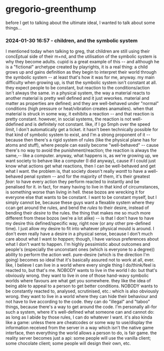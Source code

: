 # gregorio-greenthump

before I get to talking about the ultimate ideal, I wanted to talk about some things...

### 2024-01-30 16:57 - children, and the symbolic system

I mentioned today when talking to greg, that children are still using their concEptual side of their m+nd, and the utilisation of the symbolic system is why they become adults. cupid is a great example of this -- and although he is a "fictional" archetype created by playrights, it is a real thing: a child grows up and gains definition as they begin to interpret their world through the symbolic system -- at least that's how it was for me, anyway. my main difficulty when growing up, is that the symbolic system isn't constant at all. they expect people to be constant, but reaction to the conditions/action isn't always the same. in a physical system, the way a material reacts to another material is pretty well defined and it just wworkes. material and matter as properties are defined; and they are well-behaved under "normal" conditions (high pressure or heat/vibration creates anamalies). when that material is struck in some way, it exhibits a reaction -- and that reaction is pretty constant. however, in social systems, the reaction is not well-ddefined and is definitely not constant. like, if I go 5mph over the speed *limit*, I don't automatically get a ticket. it hasn't been technically possible for that kind of symbolic system to exist, and I'm a strong proponent of it -- because then there's a rigid system of rules (like the physical plane has for atoms and stuff), where people can easily become "well-behaved" -- cause there's no way to avoid the punishment/reaction; the reaction is always the same,-- like a computer. anyway, what happens is, as we're growing up, we want society to behave like a computer (I did anyway), cause if I could just know what actions get what reactions, then I can be well-behaved and get what I want.
the problem is, that society doesn't really *wantt* to have a well-behaved penal system -- and for the majority of them, it's their greatest *fear*: to have every action they perform reacted to instantly and be penalised for it. in fact, for many having to live in that kind of circumstances, is something worse than living in hell. these bozos are wrecking it for everyone else that wants to be constant. I want to be constant myself, but I simply cannot be, because these guys want a flexable system where they ccan get around the rules, and bend the *rules* to their desire, instead of bending their *desire* to the rules.
	the thing that makes me so much more different from these bozos (we're a lot alike) -- is that I don't have to have my desire this defined/specific way, right now (or any other pre-defined time). I just allow my desire to fit into whatever physical mould is around. I don't even really have a desire in a physical sense, because I don't much care about what I want *to happen*; though, I have various preferences about what I don't want to happen. I'm highly pessimistic about outcomes and people's (especially the unconstant ones (which is everyone to a degree)) ability to perform the action well.
	pure-desire (which is the direction I'm going) becomes so ideal that it's basically assured not to work at all, ever. like, I believe I can live in a world where every single thing I do/think/feel is reacted to, but that's me. NOBODY wants to live in the world I do: but that's obviously wrong. they want to live in one of those hand-wavy symbolic worlds where favours are what get you somewhere. they like the idea of being able to appeal to a person to get better conditions. NOBODY wants to be constantly reacted to, analysed, scrutinised, etc.: which is also obviously wrong. they want to live in a world where they can hide their behaviour and not have to live according to the code. they can do "illegal" and "taboo" things, because there's a way to get around the code.
I'm personally all-for such a system, where it's well-defined what someone can and cannot do: as long as I abide by those rules, I can do whatever I want. it's also kinda like a game: unless there are cheatcodes or some way to use/display the information received from the server in a way which isn't the native game interface, then everything the world allows a person to do, is fair game. the reality server becomes just a api: some people will use the vanilla client; some chocolate client; some people will design their own, etc.

